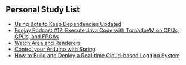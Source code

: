 ## Personal Study List
<!-- BLOG-POST-LIST:START -->
- [Using Bots to Keep Dependencies Updated](https://foojay.io/today/using-bots-to-keep-dependencies-updated/)
- [Foojay Podcast #17: Execute Java Code with TornadoVM on CPUs, GPUs, and FPGAs](https://foojay.io/today/foojay-podcast-17/)
- [Watch Area and Renderers](https://foojay.io/today/watch-area-and-renderers/)
- [Control your Arduino with Spring](https://foojay.io/today/control-your-arduino-with-spring/)
- [How to Build and Deploy a Real-time Cloud-based Logging System](https://foojay.io/today/how-to-build-and-deploy-a-real-time-cloud-based-logging-system/)
<!-- BLOG-POST-LIST:END -->  
